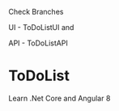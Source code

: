 
Check Branches

UI - ToDoListUI and


API - ToDoListAPI


# ToDoList
Learn .Net Core and Angular 8
